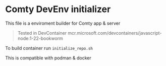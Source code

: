 # Comty DevEnv initializer

This file is a enviroment builder for Comty app & server

> Tested in DevContainer mcr.microsoft.com/devcontainers/javascript-node:1-22-bookworm

To build container run `initialize_repo.sh`

This is compatible with podman & docker
